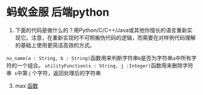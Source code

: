 # 蚂蚁金服 后端python

1. 下面的代码是做什么的？用Python/C/C++/Java或其他你擅长的语言重新实现它。注意，在重新实现时不可照搬伪代码的逻辑，而需要在对样例代码理解的基础上使用更简洁高效的方式。

`no_name(a : String, b : String)`函数用来判断字符串`b`是否为字符串`a`中所有字符的一个组合。
`utilityFunction(s : String, j :Integer)`函数用来删除字符串` s`中第 j 个字符，返回处理后的字符串



3. max [函数](https://docs.python.org/zh-cn/3/library/functions.html)